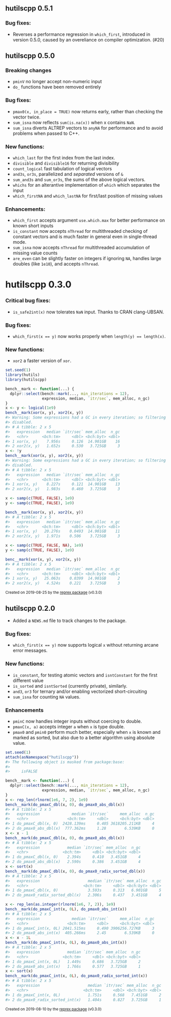 ## hutilscpp 0.5.1

### Bug fixes:
* Reverses a performance regression in `which_first`, introduced in version 0.5.0, 
  caused by an overeliance on compiler optimization. (#20)
  


## hutilscpp 0.5.0

### Breaking changes
* `pminV` no longer accept non-numeric input
* `do_` functions have been removed entirely

### Bug fixes:
* `pmax0(x, in_place = TRUE)` now returns early, rather than checking the vector twice.
* `sum_isna` now reflects `sum(is.na(x))` when x contains `NaN`.
* `sum_isna` diverts ALTREP vectors to `anyNA` for performance and to avoid problems
   when passed to C++.

### New functions:
* `which_last` for the first index from the last index.
* `divisible` and `divisible16` for returning divisibility
* `count_logical` fast tabulation of logical vectors
* `and3s`, `or3s`, parallelized and _separated_ versions of `&`
* `sum_and3s` and `sum_or3s`, the sums of the above logical vectors. 
* `whichs` for an alterantive implementation of `which` which separates the input
* `which_firstNA` and `which_lastNA` for first/last position of missing values

### Enhancements:
* `which_first` accepts argument `use.which.max` for better performance on known short inputs
* `is_constant` now accepts `nThread` for multithreaded checking of constant vectors
  and is much faster in general even in single-thread mode.
* `sum_isna` now accepts `nThread` for multithreaded accumulation of missing value counts
* `are_even` can be slightly faster on integers if ignoring `NA`, handles large 
  doubles (like `1e10`), and accepts `nThread`.
  



# hutilscpp 0.3.0

### Critical bug fixes:
* `is_safe2int(x)` now tolerates `NaN` input. Thanks to CRAN clang-UBSAN.

### Bug fixes:
* `which_first(x == y)` now works properly when `length(y) == length(x)`.


### New functions:
* `xor2` a faster version of `xor`. 

``` r
set.seed(1)
library(hutils)
library(hutilscpp)

bench__mark <- function(...) {
  dplyr::select(bench::mark(..., min_iterations = 12),
                expression, median, `itr/sec`, mem_alloc, n_gc)
}
x <- y <- logical(1e9)
bench__mark(xor(x, y), xor2(x, y))
#> Warning: Some expressions had a GC in every iteration; so filtering is
#> disabled.
#> # A tibble: 2 x 5
#>   expression   median `itr/sec` mem_alloc  n_gc
#>   <chr>      <bch:tm>     <dbl> <bch:byt> <dbl>
#> 1 xor(x, y)    7.956s     0.126  14.901GB    16
#> 2 xor2(x, y)   1.652s     0.530   3.725GB     3
x <- !y
bench__mark(xor(x, y), xor2(x, y))
#> Warning: Some expressions had a GC in every iteration; so filtering is
#> disabled.
#> # A tibble: 2 x 5
#>   expression   median `itr/sec` mem_alloc  n_gc
#>   <chr>      <bch:tm>     <dbl> <bch:byt> <dbl>
#> 1 xor(x, y)    8.227s     0.121  14.901GB    13
#> 2 xor2(x, y)   1.983s     0.460   3.725GB     3

x <- samp(c(TRUE, FALSE), 1e9)
y <- samp(c(TRUE, FALSE), 1e9)

bench__mark(xor(x, y), xor2(x, y))
#> # A tibble: 2 x 5
#>   expression   median `itr/sec` mem_alloc  n_gc
#>   <chr>      <bch:tm>     <dbl> <bch:byt> <dbl>
#> 1 xor(x, y)   20.276s    0.0493  14.901GB    11
#> 2 xor2(x, y)   1.971s    0.506    3.725GB     3

x <- samp(c(TRUE, FALSE, NA), 1e9)
y <- samp(c(TRUE, FALSE), 1e9)

benc__mark(xor(x, y), xor2(x, y))
#> # A tibble: 2 x 5
#>   expression   median `itr/sec` mem_alloc  n_gc
#>   <chr>      <bch:tm>     <dbl> <bch:byt> <dbl>
#> 1 xor(x, y)   25.063s    0.0399  14.901GB     2
#> 2 xor2(x, y)   4.524s    0.221    3.725GB     3
```

<sup>Created on 2019-08-25 by the [reprex package](https://reprex.tidyverse.org) (v0.3.0)</sup>



## hutilscpp 0.2.0

* Added a `NEWS.md` file to track changes to the package.

### Bug fixes:

* `which_first(x == y)` now supports logical `x` without returning arcane error messages.

### New functions:

* `is_constant`, for testing atomic vectors and `isntConstant` for the first
  different value
* `is_sorted` and `isntSorted` (currently private), similarly.
* `and3`, `or3` for ternary and/or enabling vectorized short-circuiting
* `sum_isna` for counting `NA` values.

### Enhancements

* `pminC` now handles integer inputs without coercing to double.
* `pmaxC(x, a)` accepts integer `a` when `x` is type double.
* `pmax0` and `pmin0` perform much better, especially when `x` is known and marked as sorted, but also
  due to a better algorithm using absolute value.
  
``` r
set.seed(1)
attach(asNamespace("hutilscpp"))
#> The following object is masked from package:base:
#> 
#>     isFALSE

bench__mark <- function(...) {
  dplyr::select(bench::mark(..., min_iterations = 12),
                expression, median, `itr/sec`, mem_alloc, n_gc)
}
x <- rep_len(rlnorm(1e6, 7, 2), 1e9)
bench__mark(do_pmaxC_dbl(x, 0), do_pmax0_abs_dbl(x))
#> # A tibble: 2 x 5
#>   expression              median `itr/sec`     mem_alloc  n_gc
#>   <chr>                 <bch:tm>     <dbl>     <bch:byt> <dbl>
#> 1 do_pmaxC_dbl(x, 0)  2428.139ms     0.405 3618205.211KB     4
#> 2 do_pmax0_abs_dbl(x)  777.362ms     1.28        6.539KB     0
x <- x - 1
bench__mark(do_pmaxC_dbl(x, 0), do_pmax0_abs_dbl(x))
#> # A tibble: 2 x 5
#>   expression            median `itr/sec` mem_alloc  n_gc
#>   <chr>               <bch:tm>     <dbl> <bch:byt> <dbl>
#> 1 do_pmaxC_dbl(x, 0)    2.394s     0.410   3.451GB     4
#> 2 do_pmax0_abs_dbl(x)   2.590s     0.386   3.451GB     4
x <- sort(x)
bench__mark(do_pmaxC_dbl(x, 0), do_pmax0_radix_sorted_dbl(x))
#> # A tibble: 2 x 5
#>   expression                     median `itr/sec` mem_alloc  n_gc
#>   <chr>                        <bch:tm>     <dbl> <bch:byt> <dbl>
#> 1 do_pmaxC_dbl(x, 0)             3.593s     0.313   6.901GB     5
#> 2 do_pmax0_radix_sorted_dbl(x)   2.306s     0.437   3.451GB     4

x <- rep_len(as.integer(rlnorm(1e6, 7, 2)), 1e9)
bench__mark(do_pmaxC_int(x, 0L), do_pmax0_abs_int(x))
#> # A tibble: 2 x 5
#>   expression              median `itr/sec`     mem_alloc  n_gc
#>   <chr>                 <bch:tm>     <dbl>     <bch:byt> <dbl>
#> 1 do_pmaxC_int(x, 0L) 2041.515ms     0.490 3906256.727KB     3
#> 2 do_pmax0_abs_int(x)  405.266ms     2.45        6.539KB     0
x <- x - 1L
bench__mark(do_pmaxC_int(x, 0L), do_pmax0_abs_int(x))
#> # A tibble: 2 x 5
#>   expression            median `itr/sec` mem_alloc  n_gc
#>   <chr>               <bch:tm>     <dbl> <bch:byt> <dbl>
#> 1 do_pmaxC_int(x, 0L)   1.449s     0.686   3.725GB     2
#> 2 do_pmax0_abs_int(x)   1.766s     0.577   3.725GB     1
x <- sort(x)
bench__mark(do_pmaxC_int(x, 0L), do_pmax0_radix_sorted_int(x))
#> # A tibble: 2 x 5
#>   expression                     median `itr/sec` mem_alloc  n_gc
#>   <chr>                        <bch:tm>     <dbl> <bch:byt> <dbl>
#> 1 do_pmaxC_int(x, 0L)            1.751s     0.568   7.451GB     2
#> 2 do_pmax0_radix_sorted_int(x)   1.404s     0.827   3.725GB     1
```

<sup>Created on 2019-08-10 by the [reprex package](https://reprex.tidyverse.org) (v0.3.0)</sup>


